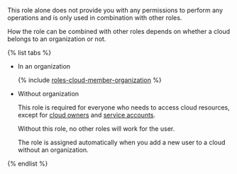 This role alone does not provide you with any permissions to perform any operations and is only used in combination with other roles.


How the role can be combined with other roles depends on whether a cloud belongs to an organization or not.

{% list tabs %}

- In an organization

   {% include [roles-cloud-member-organization](./roles-cloud-member-organization.md) %}

- Without organization

   This role is required for everyone who needs to access cloud resources, except for [cloud owners](../resource-manager/concepts/resources-hierarchy.md#owner) and [service accounts](../iam/concepts/users/service-accounts.md).

   Without this role, no other roles will work for the user.

   The role is assigned automatically when you add a new user to a cloud without an organization.

{% endlist %}
